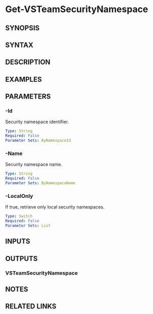 <!-- #include "./common/header.md" -->

# Get-VSTeamSecurityNamespace

## SYNOPSIS

<!-- #include "./synopsis/Get-VSTeamSecurityNamespace.md" -->

## SYNTAX

## DESCRIPTION

<!-- #include "./synopsis/Get-VSTeamSecurityNamespace.md" -->

## EXAMPLES

## PARAMETERS

### -Id

Security namespace identifier.

```yaml
Type: String
Required: False
Parameter Sets: ByNamespaceId
```

### -Name

Security namespace name.

```yaml
Type: String
Required: False
Parameter Sets: ByNamespaceName
```

### -LocalOnly

If true, retrieve only local security namespaces.

```yaml
Type: Switch
Required: False
Parameter Sets: List
```

## INPUTS

## OUTPUTS

### VSTeamSecurityNamespace

## NOTES

## RELATED LINKS
